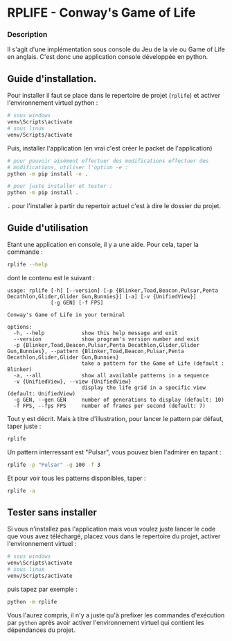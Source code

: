 # RPLIFE - Conway's Game of Life

### Description

Il s'agit d'une implémentation sous console du Jeu de la vie ou Game of
Life en anglais.
C'est donc une application console développée en python.

## Guide d'installation.

Pour installer il faut se place dans le repertoire de projet
(`rplife`) et activer l'environnement virtuel python :

```bash
# sous windows
venv\Scripts\activate
# sous linux
venv/Scripts/activate
```

Puis, installer l'application (en vrai c'est créer le packet de l'application)

```bash
# pour pouvoir aisément effectuer des modifications effectuer des
# modifications, utiliser l'option -e :
python -m pip install -e .

# pour juste installer et tester :
python -m pip install .
```

`.` pour l'installer à partir du repertoir actuel c'est à dire le
dossier du projet.

## Guide d'utilisation

Etant une application en console, il y a une aide. Pour cela, taper
la commande :

```bash
rplife --help
```

dont le contenu est le suivant :

```
usage: rplife [-h] [--version] [-p {Blinker,Toad,Beacon,Pulsar,Penta Decathlon,Glider,Glider Gun,Bunnies}] [-a] [-v {UnifiedView}]
              [-g GEN] [-f FPS]

Conway's Game of Life in your terminal

options:
  -h, --help            show this help message and exit
  --version             show program's version number and exit
  -p {Blinker,Toad,Beacon,Pulsar,Penta Decathlon,Glider,Glider Gun,Bunnies}, --pattern {Blinker,Toad,Beacon,Pulsar,Penta Decathlon,Glider,Glider Gun,Bunnies}
                        take a pattern for the Game of Life (default : Blinker)
  -a, --all             show all available patterns in a sequence
  -v {UnifiedView}, --view {UnifiedView}
                        display the life grid in a specific view (default: UnifiedView)
  -g GEN, --gen GEN     number of generations to display (default: 10)
  -f FPS, --fps FPS     number of frames per second (default: 7)
```

Tout y est décrit. Mais à titre d'illustration, pour lancer le pattern
par défaut, taper juste :

```bash
rplife
```

Un pattern interressant est "Pulsar", vous pouvez bien l'admirer en tapant :

```bash
rplife -p "Pulsar" -g 100 -f 3
```

Et pour voir tous les patterns disponibles, taper :

```bash
rplife -a
```

## Tester sans installer

Si vous n'installez pas l'application mais vous voulez juste lancer le code que vous avez téléchargé,
placez vous dans le repertoire du projet, activer l'environnement virtuel :

```bash
# sous windows
venv\Scripts\activate
# sous linux
venv/Scripts/activate
```

puis tapez par exemple :

```bash
python -m rplife
```

Vous l'aurez compris, il n'y a juste qu'à prefixer les commandes d'exécution par `python` après avoir
activer l'environnement virtuel qui contient les dépendances du projet.

